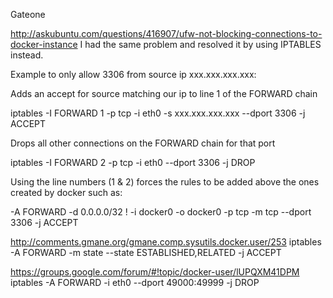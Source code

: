 Gateone 


http://askubuntu.com/questions/416907/ufw-not-blocking-connections-to-docker-instance
I had the same problem and resolved it by using IPTABLES instead.

Example to only allow 3306 from source ip xxx.xxx.xxx.xxx:

Adds an accept for source matching our ip to line 1 of the FORWARD chain

iptables -I FORWARD 1 -p tcp -i eth0 -s xxx.xxx.xxx.xxx --dport 3306 -j ACCEPT

Drops all other connections on the FORWARD chain for that port

iptables -I FORWARD 2 -p tcp -i eth0 --dport 3306 -j DROP

Using the line numbers (1 & 2) forces the rules to be added above the ones created by docker such as:

-A FORWARD -d 0.0.0.0/32 ! -i docker0 -o docker0 -p tcp -m tcp --dport 3306 -j ACCEPT



http://comments.gmane.org/gmane.comp.sysutils.docker.user/253
iptables -A FORWARD -m state --state ESTABLISHED,RELATED -j ACCEPT


https://groups.google.com/forum/#!topic/docker-user/lUPQXM41DPM
iptables -A FORWARD -i eth0 --dport 49000:49999 -j DROP
